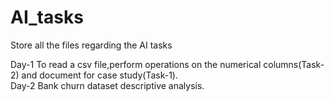 # AI_tasks
Store all the files regarding the AI tasks 

Day-1 To read a csv file,perform operations on the numerical columns(Task-2) and document for case study(Task-1). <br />
Day-2 Bank churn dataset descriptive analysis.

